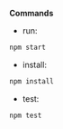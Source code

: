 **Commands**
- run: 
```bash
npm start
```
- install: 
```bash
npm install
```
- test: 
```bash
npm test
```
